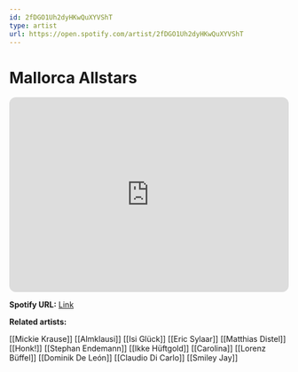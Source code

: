 ```yaml
---
id: 2fDGO1Uh2dyHKwQuXYVShT
type: artist
url: https://open.spotify.com/artist/2fDGO1Uh2dyHKwQuXYVShT
---
```

# Mallorca Allstars

<iframe style="border-radius:12px" src="https://open.spotify.com/embed/artist/2fDGO1Uh2dyHKwQuXYVShT" width="100%" height="352" frameBorder="0" allowfullscreen="" allow="autoplay; clipboard-write; encrypted-media; fullscreen; picture-in-picture" loading="lazy"></iframe>

**Spotify URL:** [Link](https://open.spotify.com/artist/2fDGO1Uh2dyHKwQuXYVShT)

**Related artists:**

[[Mickie Krause]]
[[Almklausi]]
[[Isi Glück]]
[[Eric Sylaar]]
[[Matthias Distel]]
[[Honk!]]
[[Stephan Endemann]]
[[Ikke Hüftgold]]
[[Carolina]]
[[Lorenz Büffel]]
[[Dominik De León]]
[[Claudio Di Carlo]]
[[Smiley Jay]]
